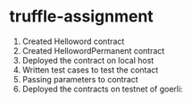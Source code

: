 # truffle-assignment
1. Created Helloword contract
2. Created HellowordPermanent contract
3. Deployed the contract on local host
4. Written test cases to test the contact
5. Passing parameters to contract 
6. Deployed the contracts on testnet of goerli: 
